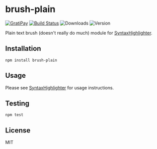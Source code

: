 # brush-plain

[![GratiPay](https://img.shields.io/gratipay/user/alexgorbatchev.svg)](https://gratipay.com/alexgorbatchev/)
[![Build Status](https://travis-ci.org/syntaxhighlighter/brush-plain.svg)](https://travis-ci.org/syntaxhighlighter/brush-plain)
![Downloads](https://img.shields.io/npm/dm/brush-plain.svg)
![Version](https://img.shields.io/npm/v/brush-plain.svg)

Plain text brush (doesn't really do much) module for [SyntaxHighlighter](https://github.com/syntaxhighlighter/syntaxhighlighter).

## Installation

```
npm install brush-plain
```

## Usage

Please see [SyntaxHighlighter](https://github.com/syntaxhighlighter/syntaxhighlighter) for usage instructions.

## Testing

```
npm test
```

## License

MIT
